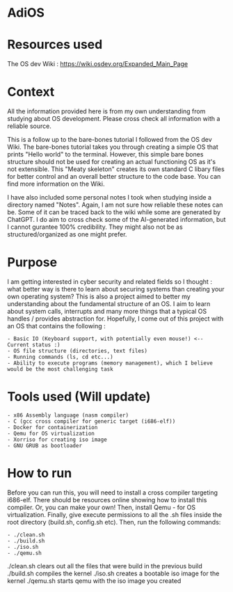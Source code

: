 # AdiOS

# Resources used
The OS dev Wiki : https://wiki.osdev.org/Expanded_Main_Page


# Context
All the information provided here is from my own understanding from studying about OS development. Please cross check all information with a reliable source.

This is a follow up to the bare-bones tutorial I followed from the OS dev Wiki. The bare-bones tutorial takes you through creating a simple OS that prints "Hello world" to the terminal. However, this simple bare bones structure should not be used for creating an actual functioning OS as it's not extensible. This "Meaty skeleton" creates its own standard C libary files for better control and an overall better structure to the code base. You can find more information on the Wiki.

I have also included some personal notes I took when studying inside a directory named "Notes". Again, I am not sure how reliable these notes can be. Some of it can be traced back to the wiki while some are generated by ChatGPT. I do aim to cross check some of the AI-generated information, but I cannot gurantee 100% credibility. They might also not be as structured/organized as one might prefer.

# Purpose
I am getting interested in cyber security and related fields so I thought : what better way is there to learn about securing systems than creating your own operating system? This is also a project aimed to better my understanding about the fundamental structure of an OS. I aim to learn about system calls, interrupts and many more things that a typical OS handles / provides abstraction for. Hopefully, I come out of this project with an OS that contains the following : 

    - Basic IO (Keyboard support, with potentially even mouse!) <-- Current status :)
    - OS file structure (directories, text files)
    - Running commands (ls, cd etc...)
    - Ability to execute programs (memory management), which I believe would be the most challenging task

# Tools used (Will update)
    - x86 Assembly language (nasm compiler)
    - C (gcc cross compiler for generic target (i686-elf))
    - Docker for containerization
    - Qemu for OS virtualization
    - Xorriso for creating iso image
    - GNU GRUB as bootloader

# How to run
Before you can run this, you will need to install a cross compiler targeting i686-elf. There should be resources online showing how to install this compiler. Or, you can make your own!
Then, install Qemu - for OS virtualization.
Finally, give execute permissions to all the .sh files inside the root directory (build.sh, config.sh etc). Then, run the following commands:

    - ./clean.sh
    - ./build.sh
    - ./iso.sh
    - ./qemu.sh

./clean.sh clears out all the files that were build in the previous build
./build.sh compiles the kernel
./iso.sh creates a bootable iso image for the kernel
./qemu.sh starts qemu with the iso image you created


